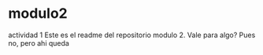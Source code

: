 # modulo2
actividad 1
Este es el readme del repositorio modulo 2. Vale para algo? Pues no, pero ahi queda
